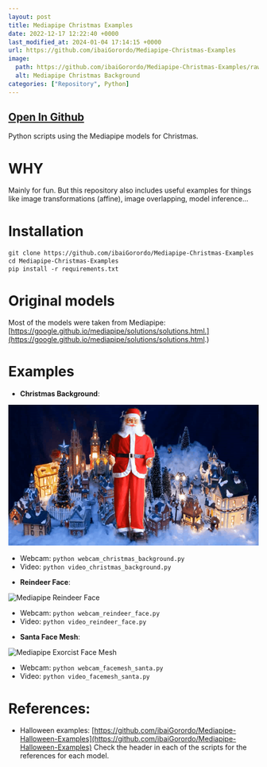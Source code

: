 ```yaml
---
layout: post
title: Mediapipe Christmas Examples
date: 2022-12-17 12:22:40 +0000
last_modified_at: 2024-01-04 17:14:15 +0000
url: https://github.com/ibaiGorordo/Mediapipe-Christmas-Examples
image:
  path: https://github.com/ibaiGorordo/Mediapipe-Christmas-Examples/raw/main/doc/img/backgorund_christmas.gif
  alt: Mediapipe Christmas Background
categories: ["Repository", Python]
---
```


## [Open In Github](https://github.com/ibaiGorordo/Mediapipe-Christmas-Examples)

Python scripts using the Mediapipe models for Christmas.

# WHY
Mainly for fun. But this repository also includes useful examples for things like image transformations (affine), image overlapping, model inference...

# Installation
```
git clone https://github.com/ibaiGorordo/Mediapipe-Christmas-Examples
cd Mediapipe-Christmas-Examples
pip install -r requirements.txt
```
# Original models
Most of the models were taken from Mediapipe: [https://google.github.io/mediapipe/solutions/solutions.html.](https://google.github.io/mediapipe/solutions/solutions.html.)

# Examples

 * **Christmas Background**:

  ![Mediapipe Christmas Background](https://github.com/ibaiGorordo/Mediapipe-Christmas-Examples/raw/main/doc/img/backgorund_christmas.gif)

   - Webcam: `python webcam_christmas_background.py`
   - Video: `python video_christmas_background.py`

 * **Reindeer Face**:

  ![Mediapipe Reindeer Face](https://github.com/ibaiGorordo/Mediapipe-Christmas-Examples/raw/main/doc/img/reindeer.gif)
   - Webcam: `python webcam_reindeer_face.py`
   - Video: `python video_reindeer_face.py`

 * **Santa Face Mesh**:

  ![Mediapipe Exorcist Face Mesh](https://github.com/ibaiGorordo/Mediapipe-Christmas-Examples/raw/main/doc/img/santa_face.gif)
   - Webcam: `python webcam_facemesh_santa.py`
   - Video: `python video_facemesh_santa.py`


# References:
- Halloween examples: [https://github.com/ibaiGorordo/Mediapipe-Halloween-Examples](https://github.com/ibaiGorordo/Mediapipe-Halloween-Examples)
Check the header in each of the scripts for the references for each model.
